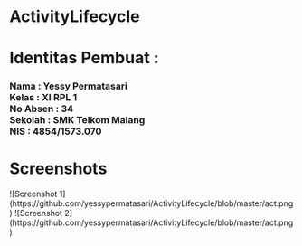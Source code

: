 # ActivityLifecycle
<h1>Identitas Pembuat : </h1>
<h3>Nama      : Yessy Permatasari
<br>Kelas     : XI RPL 1
<br>No Absen  : 34
<br>Sekolah   : SMK Telkom Malang
<br>NIS       : 4854/1573.070 </h3>
<h1>Screenshots</h1>
![Screenshot 1](https://github.com/yessypermatasari/ActivityLifecycle/blob/master/act.png)
![Screenshot 2](https://github.com/yessypermatasari/ActivityLifecycle/blob/master/act.png)
